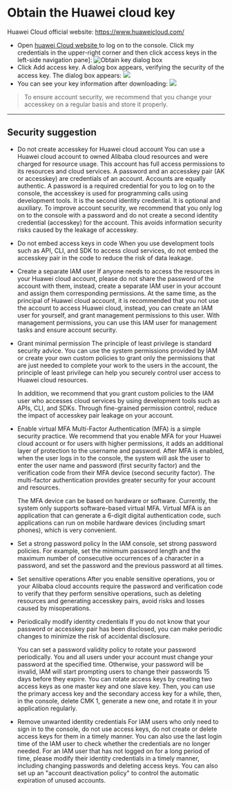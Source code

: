 # Obtain the Huawei cloud key

Huawei Cloud official website: https://www.huaweicloud.com/

- Open [huawei Cloud website ](https://www.huaweicloud.com/) to log on to the console. Click my credentials in the upper-right corner and then click access keys in the left-side navigation pane]:
![Obtain key dialog box](https://images.serverlessfans.com/access/huawei-page.jpg)
- Click Add access key. A dialog box appears, verifying the security of the access key. The dialog box appears:
![](https://images.serverlessfans.com/access/huawei-download.jpg)
- You can see your key information after downloading:
![](https://images.serverlessfans.com/access/huawei-access.jpg)

> To ensure account security, we recommend that you change your accesskey on a regular basis and store it properly.

------

## Security suggestion

- Do not create accesskey for Huawei cloud account
You can use a Huawei cloud account to owned Alibaba cloud resources and were charged for resource usage. This account has full access permissions to its resources and cloud services. A password and an accesskey pair (AK or accesskey) are credentials of an account. Accounts are equally authentic. A password is a required credential for you to log on to the console, the accesskey is used for programming calls using development tools. It is the second identity credential. It is optional and auxiliary. To improve account security, we recommend that you only log on to the console with a password and do not create a second identity credential (accesskey) for the account. This avoids information security risks caused by the leakage of accesskey.

- Do not embed access keys in code
When you use development tools such as API, CLI, and SDK to access cloud services, do not embed the accesskey pair in the code to reduce the risk of data leakage.

- Create a separate IAM user
If anyone needs to access the resources in your Huawei cloud account, please do not share the password of the account with them, instead, create a separate IAM user in your account and assign them corresponding permissions. At the same time, as the principal of Huawei cloud account, it is recommended that you not use the account to access Huawei cloud, instead, you can create an IAM user for yourself, and grant management permissions to this user. With management permissions, you can use this IAM user for management tasks and ensure account security.

- Grant minimal permission
The principle of least privilege is standard security advice. You can use the system permissions provided by IAM or create your own custom policies to grant only the permissions that are just needed to complete your work to the users in the account, the principle of least privilege can help you securely control user access to Huawei cloud resources.

   In addition, we recommend that you grant custom policies to the IAM user who accesses cloud services by using development tools such as APIs, CLI, and SDKs. Through fine-grained permission control, reduce the impact of accesskey pair leakage on your account.

- Enable virtual MFA
Multi-Factor Authentication (MFA) is a simple security practice. We recommend that you enable MFA for your Huawei cloud account or for users with higher permissions, it adds an additional layer of protection to the username and password. After MFA is enabled, when the user logs in to the console, the system will ask the user to enter the user name and password (first security factor) and the verification code from their MFA device (second security factor). The multi-factor authentication provides greater security for your account and resources.

   The MFA device can be based on hardware or software. Currently, the system only supports software-based virtual MFA. Virtual MFA is an application that can generate a 6-digit digital authentication code, such applications can run on mobile hardware devices (including smart phones), which is very convenient.

- Set a strong password policy
In the IAM console, set strong password policies. For example, set the minimum password length and the maximum number of consecutive occurrences of a character in a password, and set the password and the previous password at all times.

- Set sensitive operations
After you enable sensitive operations, you or your Alibaba cloud accounts require the password and verification code to verify that they perform sensitive operations, such as deleting resources and generating accesskey pairs, avoid risks and losses caused by misoperations.

- Periodically modify identity credentials
If you do not know that your password or accesskey pair has been disclosed, you can make periodic changes to minimize the risk of accidental disclosure.

   You can set a password validity policy to rotate your password periodically. You and all users under your account must change your password at the specified time. Otherwise, your password will be invalid, IAM will start prompting users to change their passwords 15 days before they expire.
You can rotate access keys by creating two access keys as one master key and one slave key. Then, you can use the primary access key and the secondary access key for a while, then, in the console, delete CMK 1, generate a new one, and rotate it in your application regularly.

- Remove unwanted identity credentials
For IAM users who only need to sign in to the console, do not use access keys, do not create or delete access keys for them in a timely manner. You can also use the last login time of the IAM user to check whether the credentials are no longer needed. For an IAM user that has not logged on for a long period of time, please modify their identity credentials in a timely manner, including changing passwords and deleting access keys. You can also set up an "account deactivation policy" to control the automatic expiration of unused accounts.

